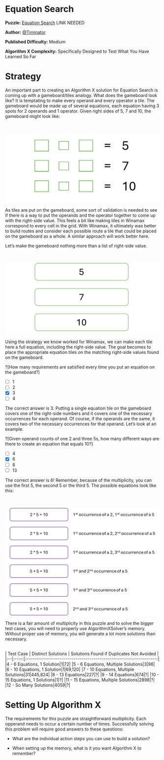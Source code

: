 # Equation Search

__Puzzle:__ [Equation Search](https://www.codingame.com) LINK NEEDED

__Author:__ [@Timinator](https://www.codingame.com/profile/2df7157da821f39bbf6b36efae1568142907334)

__Published Difficulty:__ Medium

__Algorithm X Complexity:__ Specifically Designed to Test What You Have Learned So Far

# Strategy

An important part to creating an Algorithm X solution for Equation Search is coming up with a gameboard/tiles analogy. What does the gameboard look like? It is temptating to make every operand and every operator a tile. The gameboard would be made up of several equations, each equation having 3 spots for 2 operands and 1 operator. Given right sides of 5, 7 and 10, the gameboard might look like:

<BR><BR>
![Initial Gameboard](Gameboard1.png)
<BR>

As tiles are put on the gameboard, some sort of validation is needed to see if there is a way to put the operands and the operator together to come up with the right-side value. This feels a bit like making tiles in Winamax correspond to every cell in the grid. With Winamax, it ultimately was better to build routes and consider each possible route a tile that could be placed on the gameboard as a whole. A similar approach will work better here.

Let’s make the gameboard nothing more than a list of right-side value. 

<BR><BR>
![Simplified Gameboard](Gameboard2.png)
<BR>

Using the strategy we know worked for Winamax, we can make each tile here a full equation, including the right-side value. The goal becomes to place the appropriate equation tiles on the matching right-side values found on the gameboard.

?[How many requirements are satisfied every time you put an equation on the gameboard?]
-[ ] 1
-[ ] 2
-[x] 3
-[ ] 4

The correct answer is 3. Putting a single equation tile on the gameboard covers one of the right-side numbers and it covers one of the necessary occurrences for each operand. Of course, if the operands are the same, it covers two of the necessary occurrences for that operand. Let’s look at an example. 

?[Given operand counts of one 2 and three 5s, how many different ways are there to create an equation that equals 10?]
-[ ] 4
-[x] 6
-[ ] 8
-[ ] 13

The correct answer is 6! Remember, because of the multiplicity, you can use the first 5, the second 5 or the third 5. The possible equations look like this:

<BR><BR>
![Ways to Make 10](WaysToMake10.png)
<BR>

There is a fair amount of multiplicity in this puzzle and to solve the bigger test cases, you will need to properly use AlgorithmXSolver’s memory. Without proper use of memory, you will generate a lot more solutions than necessary.

<BR>
| Test Case | Distinct Solutions     | Solutions Found if Duplicates Not Avoided |
|:--|:----:|:------------------------------------------------------------------:|
|4 - 6 Equations, 1 Solution|1|72|
|5 - 6 Equations, Multiple Solutions|3|96|
|6 - 10 Equations, 1 Solution|1|69,120|
|7 - 10 Equations, Multiple Solutions|31|445,824|
|8 - 13 Equations|227|?|
|9 - 14 Equations|674|?|
|10 - 15 Equations, 1 Solutions|1|?|
|11 - 15 Equations, Multiple Solutions|2898|?|
|12 - So Many Solutions|4059|?|
<BR>

# Setting Up Algorithm X

The requirements for this puzzle are straightforward multiplicity. Each opperand needs to occur a certain number of times. Successfully solving this problem will require good answers to these questions:

* What are the individual action steps you can use to build a solution?
  
* When setting up the memory, what is it you want Algorithm X to remember?
